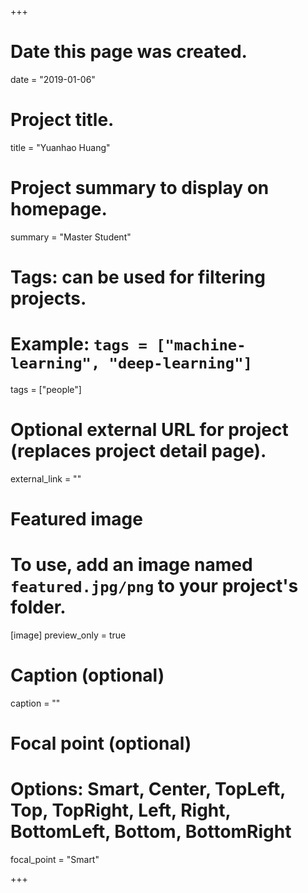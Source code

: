 +++
# Date this page was created.
date = "2019-01-06"

# Project title.
title = "Yuanhao Huang"

# Project summary to display on homepage.
summary = "Master Student"

# Tags: can be used for filtering projects.
# Example: `tags = ["machine-learning", "deep-learning"]`
tags = ["people"]

# Optional external URL for project (replaces project detail page).
external_link = ""

# Featured image
# To use, add an image named `featured.jpg/png` to your project's folder. 
[image]
  preview_only = true
 
  # Caption (optional)
  caption = ""

  # Focal point (optional)
  # Options: Smart, Center, TopLeft, Top, TopRight, Left, Right, BottomLeft, Bottom, BottomRight
  focal_point = "Smart"

+++
